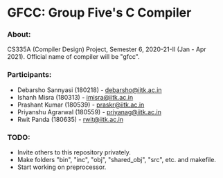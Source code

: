 # GFCC: Group Five's C Compiler

### About:
CS335A (Compiler Design) Project, Semester 6, 2020-21-II (Jan - Apr 2021).
Official name of compiler will be "gfcc".

### Participants:
 - Debarsho Sannyasi (180218) - debarsho@iitk.ac.in
 - Ishanh Misra (180313) - imisra@iitk.ac.in
 - Prashant Kumar (180539) - praskr@iitk.ac.in
 - Priyanshu Agrarwal (180559) - priyanag@iitk.ac.in
 - Rwit Panda (180635) - rwit@iitk.ac.in

### TODO:
 - Invite others to this repository privately.
 - Make folders "bin", "inc", "obj", "shared_obj", "src", etc. and makefile.
 - Start working on preprocessor.
